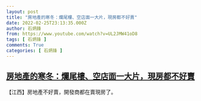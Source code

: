 ```yaml
---
layout: post
title: "房地產的寒冬：爛尾樓、空店面一大片，現房都不好賣"
date: 2022-02-25T23:13:35.000Z
author: 石炳鋒
from: https://www.youtube.com/watch?v=UL2JMW41oD8
tags: [ 石炳锋 ]
comments: True
categories: [ 石炳锋 ]
---
```

<!--1645830815000-->
[房地產的寒冬：爛尾樓、空店面一大片，現房都不好賣](https://www.youtube.com/watch?v=UL2JMW41oD8)
------

<div>
【江西】房地產不好賣，開發商都在賣現房了。
</div>
